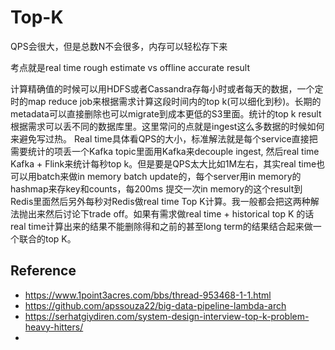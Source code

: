 # Top-K

QPS会很大，但是总数N不会很多，内存可以轻松存下来

考点就是real time rough estimate vs offline accurate result

计算精确值的时候可以用HDFS或者Cassandra存每小时或者每天的数据，一个定时的map reduce job来根据需求计算这段时间内的top k(可以细化到秒)。长期的metadata可以直接删除也可以migrate到成本更低的S3里面。统计的top k result根据需求可以丢不同的数据库里。这里常问的点就是ingest这么多数据的时候如何来避免写过热。
Real time具体看QPS的大小，标准解法就是每个service直接把需要统计的项丢一个Kafka topic里面用Kafka来decouple ingest, 然后real time Kafka + Flink来统计每秒top k。但是要是QPS太大比如1M左右，其实real time也可以用batch来做in memory batch update的，每个server用in memory的hashmap来存key和counts，每200ms 提交一次in memory的这个result到 Redis里面然后另外每秒对Redis做real time Top K计算。我一般都会把这两种解法抛出来然后讨论下trade off。如果有需求做real time + historical top K 的话 real time计算出来的结果不能删除得和之前的甚至long term的结果结合起来做一个联合的top K。


## Reference
- https://www.1point3acres.com/bbs/thread-953468-1-1.html
- https://github.com/apssouza22/big-data-pipeline-lambda-arch
- https://serhatgiydiren.com/system-design-interview-top-k-problem-heavy-hitters/
- 